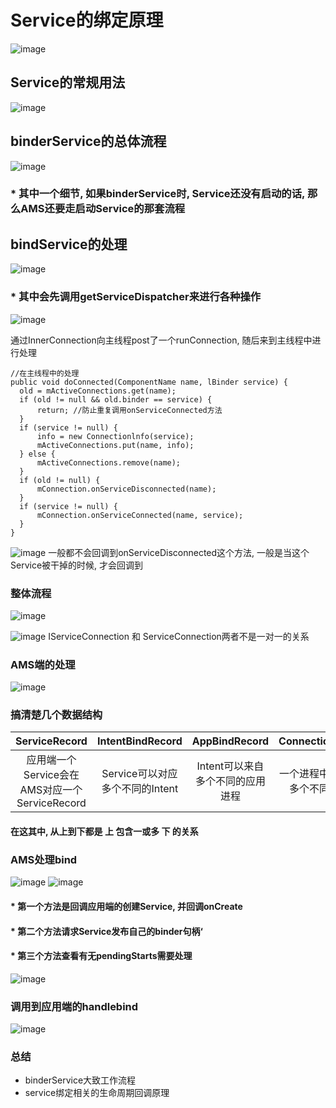 # Service的绑定原理
![image](https://user-images.githubusercontent.com/32014204/115986376-6c1d8d00-a5e2-11eb-9589-ed0d9dac9a10.png)

## Service的常规用法
![image](https://user-images.githubusercontent.com/32014204/115987262-e94b0100-a5e6-11eb-9080-73ae824bef96.png)

## binderService的总体流程
![image](https://user-images.githubusercontent.com/32014204/115987280-0384df00-a5e7-11eb-8ff0-1d72019bcc59.png)  
  
### * 其中一个细节, 如果binderService时, Service还没有启动的话, 那么AMS还要走启动Service的那套流程

## bindService的处理
![image](https://user-images.githubusercontent.com/32014204/115987616-63c85080-a5e8-11eb-9cb6-9330cb2c399f.png)

### * 其中会先调用getServiceDispatcher来进行各种操作

![image](https://user-images.githubusercontent.com/32014204/115987915-bb1af080-a5e9-11eb-8c00-c1699ffd70f0.png)  
  
  
通过InnerConnection向主线程post了一个runConnection, 随后来到主线程中进行处理

```
//在主线程中的处理
public void doConnected(ComponentName name, lBinder service) {
  old = mActiveConnections.get(name);
  if (old != null && old.binder == service) {
      return; //防止重复调用onServiceConnected方法
  }
  if (service != null) {
      info = new Connectionlnfo(service);
      mActiveConnections.put(name, info);
  } else {
      mActiveConnections.remove(name);
  }
  if (old != null) {
      mConnection.onServiceDisconnected(name);
  }
  if (service != null) {
      mConnection.onServiceConnected(name, service);
  }
}
```

![image](https://user-images.githubusercontent.com/32014204/115988200-1ac5cb80-a5eb-11eb-9fda-2ca4659ca658.png)
一般都不会回调到onServiceDisconnected这个方法, 一般是当这个Service被干掉的时候, 才会回调到

### 整体流程
![image](https://user-images.githubusercontent.com/32014204/115988257-5496d200-a5eb-11eb-966a-7ac0a17c0de3.png)

![image](https://user-images.githubusercontent.com/32014204/115988281-74c69100-a5eb-11eb-98ad-0fa24a0dbdcb.png)
IServiceConnection 和 ServiceConnection两者不是一对一的关系

### AMS端的处理
![image](https://user-images.githubusercontent.com/32014204/115988442-56ad6080-a5ec-11eb-9fd9-627d9ae1becd.png)

### 搞清楚几个数据结构
| ServiceRecord | IntentBindRecord | AppBindRecord | ConnectionRecord |
| :-----------: | :--------------: | :-----------: | :--------------: |
| 应用端一个Service会在AMS对应一个ServiceRecord | Service可以对应多个不同的Intent | Intent可以来自多个不同的应用进程 |一个进程中可能对应多个不同的连接|
#### 在这其中, 从上到下都是 **上** 包含一或多 **下** 的关系

### AMS处理bind
![image](https://user-images.githubusercontent.com/32014204/116179499-0f3ce680-a74a-11eb-9212-eb6753ee2280.png)
![image](https://user-images.githubusercontent.com/32014204/116179525-1b28a880-a74a-11eb-9113-2f59ff0163ba.png)

#### * 第一个方法是回调应用端的创建Service, 并回调onCreate
#### * 第二个方法请求Service发布自己的binder句柄‘
#### * 第三个方法查看有无pendingStarts需要处理

![image](https://user-images.githubusercontent.com/32014204/116179978-c3d70800-a74a-11eb-8ca3-737633789655.png)
### 调用到应用端的handlebind
![image](https://user-images.githubusercontent.com/32014204/116180109-f84ac400-a74a-11eb-834c-0ff2731cbc55.png)

### 总结
* binderService大致工作流程
* service绑定相关的生命周期回调原理
 






